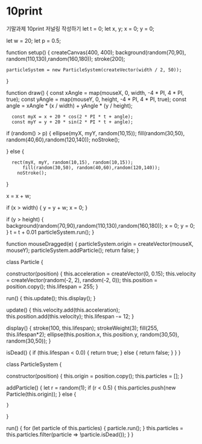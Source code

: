 # 10print
기말과제 10print 저널링 작성하기
let t = 0;
let x, y;
x = 0;
y = 0;

let w = 20;
let p = 0.5;

function setup() {
  createCanvas(400, 400);
  background(random(70,90), random(110,130),random(160,180));
  stroke(200);
  
    particleSystem = new ParticleSystem(createVector(width / 2, 50));
}

function draw() {
      const xAngle = map(mouseX, 0, width, -4 * PI, 4 * PI, true);
      const yAngle = map(mouseY, 0, height, -4 * PI, 4 * PI, true);
      const angle = xAngle * (x / width) + yAngle * (y / height);
  
  
      const myX = x + 20 * cos(2 * PI * t + angle);
      const myY = y + 20 * sin(2 * PI * t + angle);
  
  if (random() > p) {
      ellipse(myX, myY, random(10,15));
      fill(random(30,50), random(40,60),random(120,140));
    noStroke();

  } else {

      rect(myX, myY, random(10,15), random(10,15));
          fill(random(30,50), random(40,60),random(120,140));
        noStroke();
  }
  
  x = x + w;
  
  if (x > width) {
    y = y + w;
    x = 0;
  }
  
  if (y > height) {
    background(random(70,90),random(110,130),random(160,180));
    x = 0;
    y = 0;
  }
    t = t + 0.01
    particleSystem.run();
}


function mouseDragged(e) {
  particleSystem.origin = createVector(mouseX, mouseY);
  particleSystem.addParticle();
  return false;
}


class Particle {

  constructor(position) {
    this.acceleration = createVector(0, 0.15);
    this.velocity = createVector(random(-2, 2), random(-2, 0));
    this.position = position.copy();
    this.lifespan = 255;
  }

  run() {
    this.update();
    this.display();
  }

  update() {
    this.velocity.add(this.acceleration);
    this.position.add(this.velocity);
    this.lifespan -= 12;
  }


  display() {
    stroke(100, this.lifespan);
    strokeWeight(3);
    fill(255, this.lifespan*2);
    ellipse(this.position.x, this.position.y, random(30,50), random(30,50));
  }

  isDead() {
    if (this.lifespan < 0.0) {
      return true;
    } else {
      return false;
    }
  }
}


class ParticleSystem {

  constructor(position) {
    this.origin = position.copy();
    this.particles = [];
  }

  addParticle() {
    let r = random(1);
    if (r < 0.5) {
      this.particles.push(new Particle(this.origin));
    } else {

    }
  }

  run() {
    for (let particle of this.particles) {
      particle.run();
    }
    this.particles = this.particles.filter(particle => !particle.isDead());
  }
}

